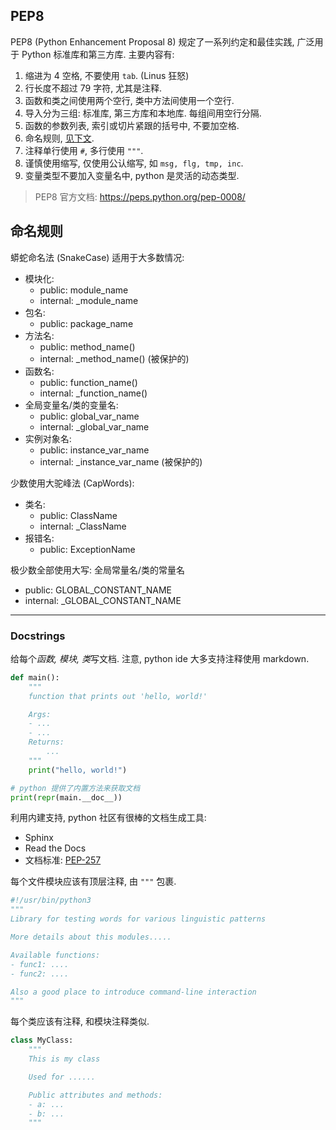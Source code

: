 ## PEP8

PEP8 (Python Enhancement Proposal 8) 规定了一系列约定和最佳实践, 广泛用于 Python 标准库和第三方库. 主要内容有:

1. 缩进为 4 空格, 不要使用 `tab`. (Linus 狂怒)
2. 行长度不超过 79 字符, 尤其是注释.
3. 函数和类之间使用两个空行, 类中方法间使用一个空行.
4. 导入分为三组: 标准库, 第三方库和本地库. 每组间用空行分隔.
5. 函数的参数列表, 索引或切片紧跟的括号中, 不要加空格.
6. 命名规则, [见下文](PEP8.md#命名规则).
7. 注释单行使用 `#`, 多行使用 `"""`.
8. 谨慎使用缩写, 仅使用公认缩写, 如 `msg, flg, tmp, inc`.
9. 变量类型不要加入变量名中, python 是灵活的动态类型.

> PEP8 官方文档: https://peps.python.org/pep-0008/

## 命名规则

蟒蛇命名法 (SnakeCase) 适用于大多数情况:
* 模块化:
    - public: module_name
    - internal: _module_name
* 包名:
    - public: package_name
* 方法名:
    - public: method_name()
    - internal: _method_name() (被保护的)
* 函数名:
    - public: function_name()
    - internal: _function_name()
* 全局变量名/类的变量名:
    - public: global_var_name
    - internal: _global_var_name
* 实例对象名:
    - public: instance_var_name
    - internal: _instance_var_name (被保护的)

少数使用大驼峰法 (CapWords):
* 类名:
    - public: ClassName
    - internal: _ClassName
* 报错名:
    - public: ExceptionName

极少数全部使用大写: 全局常量名/类的常量名
- public: GLOBAL_CONSTANT_NAME
- internal: _GLOBAL_CONSTANT_NAME   

***

### Docstrings

给每个*函数, 模块, 类*写文档. 注意, python ide 大多支持注释使用 markdown.

```python
def main():
	"""
	function that prints out 'hello, world!'

	Args: 
	- ...
	- ...
	Returns:
		...
	"""
	print("hello, world!")

# python 提供了内置方法来获取文档
print(repr(main.__doc__))
```

利用内建支持, python 社区有很棒的文档生成工具:
- Sphinx
- Read the Docs
- 文档标准: [PEP-257](http://www.python.org/dev/peps/pep-0257/)

每个文件模块应该有顶层注释, 由 `"""` 包裹.

```python
#!/usr/bin/python3
"""
Library for testing words for various linguistic patterns

More details about this modules.....

Available functions:
- func1: ....
- func2: ....

Also a good place to introduce command-line interaction
"""
```

每个类应该有注释, 和模块注释类似.

```python
class MyClass:
	"""
	This is my class

	Used for ......

	Public attributes and methods:
	- a: ...
	- b: ...
	"""
```